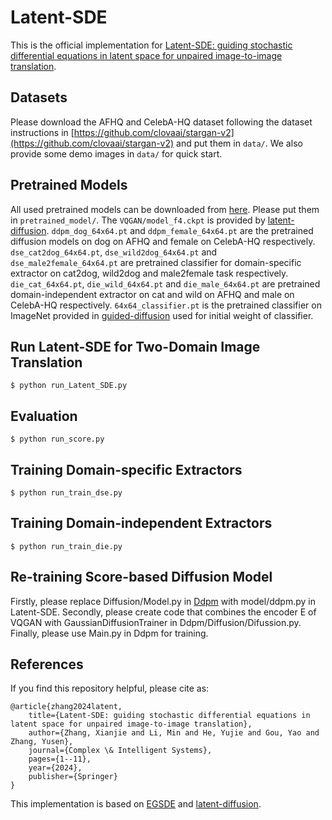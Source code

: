 # Latent-SDE
This is the official implementation for [Latent-SDE: guiding stochastic differential equations in latent space for unpaired image-to-image translation](https://link.springer.com/article/10.1007/s40747-024-01566-1).
## Datasets
Please download the AFHQ and CelebA-HQ dataset following the dataset instructions in [https://github.com/clovaai/stargan-v2](https://github.com/clovaai/stargan-v2) and put them in `data/`. We also provide some demo images in `data/` for quick start.
## Pretrained Models
All used pretrained models can be downloaded from [here](https://pan.baidu.com/s/1eJ_EQV4wJqMjYVzKsonTMg?pwd=4jjd). Please put them in `pretrained_model/`. The `VQGAN/model_f4.ckpt` is provided by [latent-diffusion]( https://ommer-lab.com/files/latent-diffusion/vq-f4.zip). `ddpm_dog_64x64.pt` and `ddpm_female_64x64.pt` are the pretrained diffusion models on dog on AFHQ and female on CelebA-HQ respectively. `dse_cat2dog_64x64.pt`, `dse_wild2dog_64x64.pt` and `dse_male2female_64x64.pt` are pretrained classifier for domain-specific extractor on cat2dog, wild2dog and male2female task respectively. `die_cat_64x64.pt`, `die_wild_64x64.pt` and `die_male_64x64.pt` are pretrained domain-independent extractor on cat and wild on AFHQ and male on CelebA-HQ respectively. `64x64_classifier.pt` is the pretrained classifier on ImageNet provided in [guided-diffusion](https://github.com/openai/guided-diffusion) used for initial weight of classifier.
## Run Latent-SDE for Two-Domain Image Translation
    $ python run_Latent_SDE.py
## Evaluation
    $ python run_score.py
## Training Domain-specific Extractors
    $ python run_train_dse.py
## Training Domain-independent Extractors
    $ python run_train_die.py
## Re-training Score-based Diffusion Model
Firstly, please replace Diffusion/Model.py in [Ddpm]( https://github.com/zoubohao/DenoisingDiffusionProbabilityModel-ddpm-) with model/ddpm.py in Latent-SDE. Secondly, please create code that combines the encoder E of VQGAN with GaussianDiffusionTrainer in Ddpm/Diffusion/Difussion.py. Finally, please use Main.py in Ddpm for training.
## References
If you find this repository helpful, please cite as:
```
@article{zhang2024latent,
    title={Latent-SDE: guiding stochastic differential equations in latent space for unpaired image-to-image translation},
    author={Zhang, Xianjie and Li, Min and He, Yujie and Gou, Yao and Zhang, Yusen},
    journal={Complex \& Intelligent Systems},
    pages={1--11},
    year={2024},
    publisher={Springer}
}
```
This implementation is based on [EGSDE](https://github.com/ML-GSAI/EGSDE/tree/master) and [latent-diffusion](https://github.com/CompVis/latent-diffusion).
